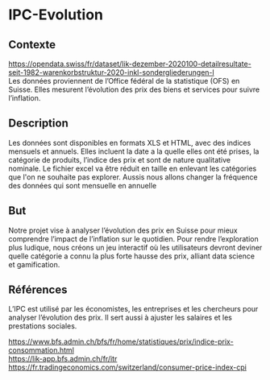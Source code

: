 # IPC-Evolution
## Contexte
https://opendata.swiss/fr/dataset/lik-dezember-2020100-detailresultate-seit-1982-warenkorbstruktur-2020-inkl-sondergliederungen-l  
Les données proviennent de l’Office fédéral de la statistique (OFS) en Suisse. Elles mesurent l’évolution des prix des biens et services pour suivre l’inflation.  

## Description
Les données sont disponibles en formats XLS et HTML, avec des indices mensuels et annuels. Elles incluent la date a la quelle elles ont été prises, la catégorie de produits, l’indice des prix et sont de nature qualitative nominale.
Le fichier excel va être réduit en taille en enlevant les catégories que l'on ne souhaite pas explorer. Aussis nous allons changer la fréquence des données qui sont mensuelle en annuelle

## But
Notre projet vise à analyser l’évolution des prix en Suisse pour mieux comprendre l’impact de l’inflation sur le quotidien. Pour rendre l’exploration plus ludique, nous créons un jeu interactif où les utilisateurs devront deviner quelle catégorie a connu la plus forte hausse des prix, alliant data science et gamification.

## Références
L’IPC est utilisé par les économistes, les entreprises et les chercheurs pour analyser l’évolution des prix. Il sert aussi à ajuster les salaires et les prestations sociales.

https://www.bfs.admin.ch/bfs/fr/home/statistiques/prix/indice-prix-consommation.html  
https://lik-app.bfs.admin.ch/fr/itr  
https://fr.tradingeconomics.com/switzerland/consumer-price-index-cpi  
